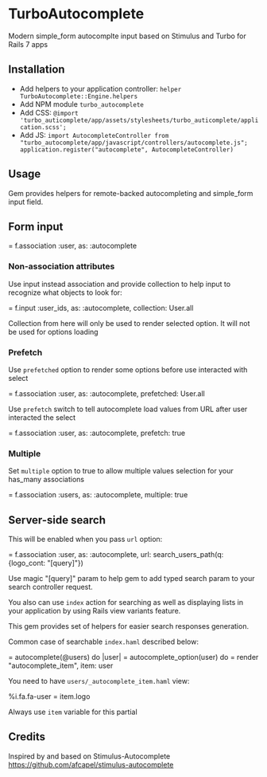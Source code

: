 # TurboAutocomplete

Modern simple_form autocomplte input based on Stimulus and Turbo for Rails 7 apps

## Installation

* Add helpers to your application controller: ```helper TurboAutocomplete::Engine.helpers```
* Add NPM module ```turbo_autocomplete```
* Add CSS: ```@import 'turbo_auticomplete/app/assets/stylesheets/turbo_auticomplete/application.scss';```
* Add JS: ```import AutocompleteController from "turbo_autocomplete/app/javascript/controllers/autocomplete.js"; application.register("autocomplete", AutocompleteController)```

## Usage

Gem provides helpers for remote-backed autocompleting and simple_form input field.

## Form input

  = f.association :user, as: :autocomplete

### Non-association attributes

Use input instead association and provide collection to help input to recognize what objects to look for:

  = f.input :user_ids, as: :autocomplete, collection: User.all

Collection from here will only be used to render selected option. It will not be used for options loading

### Prefetch

Use ```prefetched``` option to render some options before use interacted with select

  = f.association :user, as: :autocomplete, prefetched: User.all

Use ```prefetch``` switch to tell autocomplete load values from URL after user interacted the select

  = f.association :user, as: :autocomplete, prefetch: true

### Multiple

Set ```multiple``` option to true to allow multiple values selection for your has_many associations

  = f.association :users, as: :autocomplete, multiple: true

## Server-side search

This will be enabled when you pass ```url``` option:

  = f.association :user, as: :autocomplete, url: search_users_path(q: {logo_cont: "[query]"})

Use magic "[query]" param to help gem to add typed search param to your search controller request.

You also can use ```index``` action for searching as well as displaying lists in your application by using Rails view variants feature.

This gem provides set of helpers for easier search responses generation.

Common case of searchable ```index.haml``` described below:

  = autocomplete(@users) do |user|
    = autocomplete_option(user) do
      = render "autocomplete_item", item: user

You need to have ```users/_autocomplete_item.haml``` view:

  %i.fa.fa-user
  = item.logo

Always use ```item``` variable for this partial

## Credits

Inspired by and based on Stimulus-Autocomplete https://github.com/afcapel/stimulus-autocomplete
